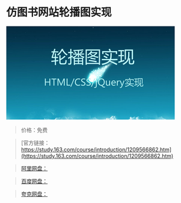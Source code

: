 # 仿图书网站轮播图实现

![img](../../../assets/study163/free/1b8e3d4ea76b446e879a89d58697dcfe.jpg)

> 价格：免费

> [官方链接：https://study.163.com/course/introduction/1209566862.htm](https://study.163.com/course/introduction/1209566862.htm)

> [阿里网盘：]()

> [百度网盘：]()

> [夸克网盘：]()

